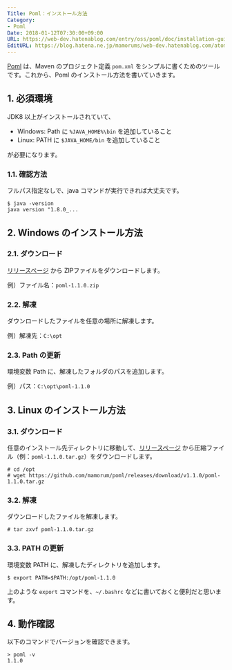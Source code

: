```yaml
---
Title: Poml：インストール方法
Category:
- Poml
Date: 2018-01-12T07:30:00+09:00
URL: https://web-dev.hatenablog.com/entry/oss/poml/doc/installation-guide
EditURL: https://blog.hatena.ne.jp/mamorums/web-dev.hatenablog.com/atom/entry/8599973812336207732
---
```


[Poml](https://github.com/mamorum/poml) は、Maven のプロジェクト定義 `pom.xml` をシンプルに書くためのツールです。これから、Poml のインストール方法を書いていきます。


## 1. 必須環境
JDK8 以上がインストールされていて、

- Windows: Path に `%JAVA_HOME%\bin` を追加していること
- Linux: PATH に `$JAVA_HOME/bin` を追加していること

が必要になります。

### 1.1. 確認方法
フルパス指定なしで、java コマンドが実行できれば大丈夫です。

```
$ java -version
java version "1.8.0_...
```


## 2. Windows のインストール方法
### 2.1. ダウンロード
[リリースページ](https://github.com/mamorum/poml/releases) から ZIPファイルをダウンロードします。

例）ファイル名：`poml-1.1.0.zip`

### 2.2. 解凍
ダウンロードしたファイルを任意の場所に解凍します。

例）解凍先：`C:\opt`

### 2.3. Path の更新
環境変数 Path に、解凍したフォルダのパスを追加します。

例）パス：`C:\opt\poml-1.1.0`


## 3. Linux のインストール方法
### 3.1. ダウンロード
任意のインストール先ディレクトリに移動して、[リリースページ](https://github.com/mamorum/poml/releases) から圧縮ファイル（例：`poml-1.1.0.tar.gz`）をダウンロードします。

```
# cd /opt
# wget https://github.com/mamorum/poml/releases/download/v1.1.0/poml-1.1.0.tar.gz
```

### 3.2. 解凍
ダウンロードしたファイルを解凍します。

```
# tar zxvf poml-1.1.0.tar.gz
```

### 3.3. PATH の更新
環境変数 PATH に、解凍したディレクトリを追加します。

```
$ export PATH=$PATH:/opt/poml-1.1.0
```

上のような `export` コマンドを、`~/.bashrc` などに書いておくと便利だと思います。


## 4. 動作確認
以下のコマンドでバージョンを確認できます。

```
> poml -v
1.1.0
```
